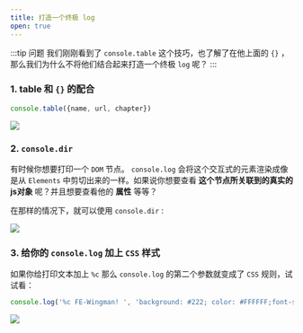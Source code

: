 ```yaml
---
title: 打造一个终极 log
open: true
---
```


:::tip 问题
我们刚刚看到了 `console.table` 这个技巧，也了解了在他上面的 `{}` ，那么我们为什么不将他们结合起来打造一个终极 `log` 呢？
:::

### 1. table 和 `{}` 的配合

```javascript
console.table({name, url, chapter})
```

![](https://wingman-1300536089.file.myqcloud.com//chrome/C03/console_table_obj.png)

### 2. `console.dir` 

有时候你想要打印一个 `DOM` 节点。 `console.log` 会将这个交互式的元素渲染成像是从 `Elements` 中剪切出来的一样。如果说你想要查看 **这个节点所关联到的真实的js对象** 呢？并且想要查看他的 **属性** 等等？

在那样的情况下，就可以使用 `console.dir` :

![](https://wingman-1300536089.file.myqcloud.com//chrome/C03/console_dir.png)

### 3. 给你的 `console.log` 加上 `CSS` 样式

如果你给打印文本加上 `%c` 那么 `console.log` 的第二个参数就变成了 `CSS` 规则，试试看：

``` javascript
console.log('%c FE-Wingman! ', 'background: #222; color: #FFFFFF;font-size:3rem');
```

![](https://wingman-1300536089.file.myqcloud.com//chrome/C03/logincolor.png)